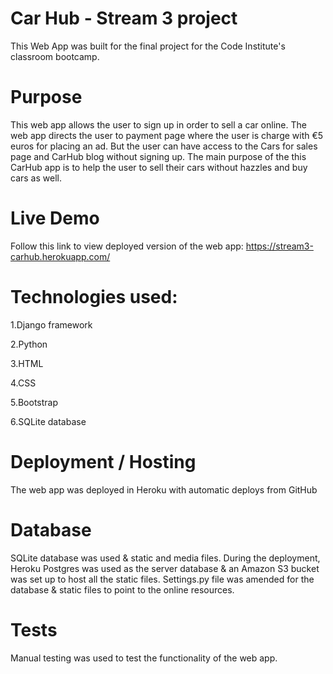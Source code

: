 Car Hub - Stream 3 project
==========================
This Web App was built for the final project for the Code Institute's classroom bootcamp. 

Purpose
========
This web app allows the user to sign up in order to sell a car online.
The web app directs the user to payment page where the user is charge with €5 euros for placing an ad.
But the user can have access to the Cars for sales page and CarHub blog without signing up.
The main purpose of the this CarHub app is to help the user to sell their cars without hazzles and buy cars as well.

Live Demo
==========
Follow this link to view deployed version of the web app: https://stream3-carhub.herokuapp.com/

Technologies used:
===========
1.Django framework

2.Python

3.HTML

4.CSS

5.Bootstrap

6.SQLite database


Deployment / Hosting
====================
The web app was deployed in Heroku with automatic deploys from GitHub

Database
==============
SQLite database was used & static and media files. 
During the deployment, Heroku Postgres was used as the server database & an Amazon S3 bucket was set up to host all the static files. 
Settings.py file was amended for the database & static files to point to the online resources.

Tests
======
Manual testing was used to test the functionality of the web app. 
